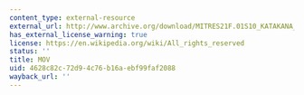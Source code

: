```yaml
---
content_type: external-resource
external_url: http://www.archive.org/download/MITRES21F.01S10_KATAKANA_EXERCISES/word21.mov
has_external_license_warning: true
license: https://en.wikipedia.org/wiki/All_rights_reserved
status: ''
title: MOV
uid: 4628c82c-72d9-4c76-b16a-ebf99faf2088
wayback_url: ''
---
```

